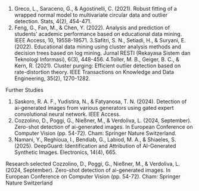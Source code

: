1. Greco, L., Saraceno, G., & Agostinelli, C. (2021). Robust fitting of a wrapped normal model to multivariate circular data and outlier detection. Stats, 4(2), 454-471.
2. Feng, G., Fan, M., & Chen, Y. (2022). Analysis and prediction of students’ academic performance based on educational data mining. IEEE Access, 10, 19558-19571.
3.Safitri, S. N., Setiadi, H., & Suryani, E. (2022). Educational data mining using cluster analysis methods and decision trees based on log mining. Jurnal RESTI (Rekayasa Sistem dan Teknologi Informasi), 6(3), 448-456.
4.Toller, M. B., Geiger, B. C., & Kern, R. (2021). Cluster purging: Efficient outlier detection based on rate-distortion theory. IEEE Transactions on Knowledge and Data Engineering, 35(2), 1270-1282.


Further Studies

1. Saskoro, R. A. F., Yudistira, N., & Fatyanosa, T. N. (2024). Detection of ai-generated images from various generators using gated expert convolutional neural network. IEEE Access.
2. Cozzolino, D., Poggi, G., Nießner, M., & Verdoliva, L. (2024, September). Zero-shot detection of ai-generated images. In European Conference on Computer Vision (pp. 54-72). Cham: Springer Nature Switzerland. 
3. Namani, Y., Reghioua, I., Bendiab, G., Labiod, M. A., & Shiaeles, S. (2025). DeepGuard: Identification and Attribution of AI-Generated Synthetic Images. Electronics, 14(4), 665.



Research selected
Cozzolino, D., Poggi, G., Nießner, M., & Verdoliva, L. (2024, September). Zero-shot detection of ai-generated images. In European Conference on Computer Vision (pp. 54-72). Cham: Springer Nature Switzerland

